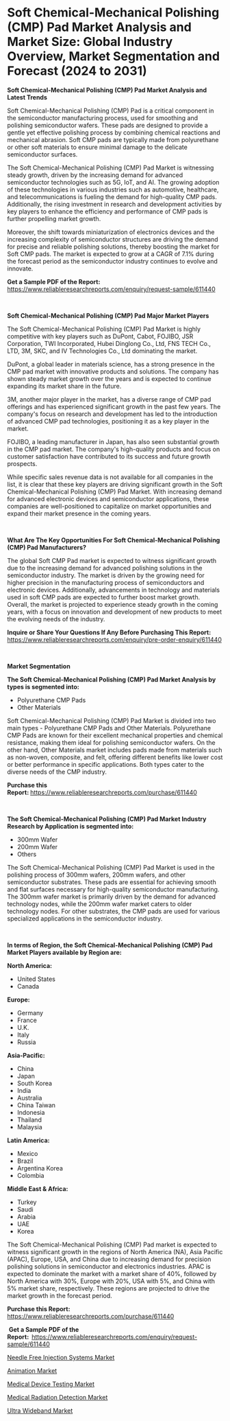 <p><h1>Soft Chemical-Mechanical Polishing (CMP) Pad Market Analysis and Market Size: Global Industry Overview, Market Segmentation and Forecast (2024 to 2031)</h1></p><p><strong>Soft Chemical-Mechanical Polishing (CMP) Pad Market Analysis and Latest Trends</strong></p>
<p><p>Soft Chemical-Mechanical Polishing (CMP) Pad is a critical component in the semiconductor manufacturing process, used for smoothing and polishing semiconductor wafers. These pads are designed to provide a gentle yet effective polishing process by combining chemical reactions and mechanical abrasion. Soft CMP pads are typically made from polyurethane or other soft materials to ensure minimal damage to the delicate semiconductor surfaces.</p><p>The Soft Chemical-Mechanical Polishing (CMP) Pad Market is witnessing steady growth, driven by the increasing demand for advanced semiconductor technologies such as 5G, IoT, and AI. The growing adoption of these technologies in various industries such as automotive, healthcare, and telecommunications is fueling the demand for high-quality CMP pads. Additionally, the rising investment in research and development activities by key players to enhance the efficiency and performance of CMP pads is further propelling market growth.</p><p>Moreover, the shift towards miniaturization of electronics devices and the increasing complexity of semiconductor structures are driving the demand for precise and reliable polishing solutions, thereby boosting the market for Soft CMP pads. The market is expected to grow at a CAGR of 7.1% during the forecast period as the semiconductor industry continues to evolve and innovate.</p></p>
<p><strong>Get a Sample PDF of the Report:&nbsp;</strong> <a href="https://www.reliableresearchreports.com/enquiry/request-sample/611440">https://www.reliableresearchreports.com/enquiry/request-sample/611440</a></p>
<p>&nbsp;</p>
<p><strong>Soft Chemical-Mechanical Polishing (CMP) Pad Major Market Players</strong></p>
<p><p>The Soft Chemical-Mechanical Polishing (CMP) Pad Market is highly competitive with key players such as DuPont, Cabot, FOJIBO, JSR Corporation, TWI Incorporated, Hubei Dinglong Co., Ltd, FNS TECH Co., LTD, 3M, SKC, and IV Technologies Co., Ltd dominating the market.</p><p>DuPont, a global leader in materials science, has a strong presence in the CMP pad market with innovative products and solutions. The company has shown steady market growth over the years and is expected to continue expanding its market share in the future.</p><p>3M, another major player in the market, has a diverse range of CMP pad offerings and has experienced significant growth in the past few years. The company's focus on research and development has led to the introduction of advanced CMP pad technologies, positioning it as a key player in the market.</p><p>FOJIBO, a leading manufacturer in Japan, has also seen substantial growth in the CMP pad market. The company's high-quality products and focus on customer satisfaction have contributed to its success and future growth prospects.</p><p>While specific sales revenue data is not available for all companies in the list, it is clear that these key players are driving significant growth in the Soft Chemical-Mechanical Polishing (CMP) Pad Market. With increasing demand for advanced electronic devices and semiconductor applications, these companies are well-positioned to capitalize on market opportunities and expand their market presence in the coming years.</p></p>
<p>&nbsp;</p>
<p><strong>What Are The Key Opportunities For Soft Chemical-Mechanical Polishing (CMP) Pad Manufacturers?</strong></p>
<p><p>The global Soft CMP Pad market is expected to witness significant growth due to the increasing demand for advanced polishing solutions in the semiconductor industry. The market is driven by the growing need for higher precision in the manufacturing process of semiconductors and electronic devices. Additionally, advancements in technology and materials used in soft CMP pads are expected to further boost market growth. Overall, the market is projected to experience steady growth in the coming years, with a focus on innovation and development of new products to meet the evolving needs of the industry.</p></p>
<p><strong>Inquire or Share Your Questions If Any Before Purchasing This Report:</strong> <a href="https://www.reliableresearchreports.com/enquiry/pre-order-enquiry/611440">https://www.reliableresearchreports.com/enquiry/pre-order-enquiry/611440</a></p>
<p>&nbsp;</p>
<p><strong>Market Segmentation</strong></p>
<p><strong>The Soft Chemical-Mechanical Polishing (CMP) Pad Market Analysis by types is segmented into:</strong></p>
<p><ul><li>Polyurethane CMP Pads</li><li>Other Materials</li></ul></p>
<p><p>Soft Chemical-Mechanical Polishing (CMP) Pad Market is divided into two main types - Polyurethane CMP Pads and Other Materials. Polyurethane CMP Pads are known for their excellent mechanical properties and chemical resistance, making them ideal for polishing semiconductor wafers. On the other hand, Other Materials market includes pads made from materials such as non-woven, composite, and felt, offering different benefits like lower cost or better performance in specific applications. Both types cater to the diverse needs of the CMP industry.</p></p>
<p><strong>Purchase this Report:&nbsp;</strong><a href="https://www.reliableresearchreports.com/purchase/611440">https://www.reliableresearchreports.com/purchase/611440</a></p>
<p>&nbsp;</p>
<p><strong>The Soft Chemical-Mechanical Polishing (CMP) Pad Market Industry Research by Application is segmented into:</strong></p>
<p><ul><li>300mm Wafer</li><li>200mm Wafer</li><li>Others</li></ul></p>
<p><p>The Soft Chemical-Mechanical Polishing (CMP) Pad Market is used in the polishing process of 300mm wafers, 200mm wafers, and other semiconductor substrates. These pads are essential for achieving smooth and flat surfaces necessary for high-quality semiconductor manufacturing. The 300mm wafer market is primarily driven by the demand for advanced technology nodes, while the 200mm wafer market caters to older technology nodes. For other substrates, the CMP pads are used for various specialized applications in the semiconductor industry.</p></p>
<p>&nbsp;</p>
<p><strong>In terms of Region, the Soft Chemical-Mechanical Polishing (CMP) Pad Market Players available by Region are:</strong></p>
<p>
    <p> <strong> North America: </strong>
        <ul>
            <li>United States</li>
            <li>Canada</li>
        </ul>
        </p> 
    <p> <strong> Europe: </strong>
        <ul>
            <li>Germany</li>
            <li>France</li>
            <li>U.K.</li>
            <li>Italy</li>
            <li>Russia</li>
        </ul>
        </p> 
    <p> <strong> Asia-Pacific: </strong>
        <ul>
            <li>China</li>
            <li>Japan</li>
            <li>South Korea</li>
            <li>India</li>
            <li>Australia</li>
            <li>China Taiwan</li>
            <li>Indonesia</li>
            <li>Thailand</li>
            <li>Malaysia</li>
        </ul>
        </p> 
    <p> <strong> Latin America: </strong>
        <ul>
            <li>Mexico</li>
            <li>Brazil</li>
            <li>Argentina Korea</li>
            <li>Colombia</li>
        </ul>
        </p> 
    <p> <strong> Middle East & Africa: </strong>
        <ul>
            <li>Turkey</li>
            <li>Saudi</li>
            <li>Arabia</li>
            <li>UAE</li>
            <li>Korea</li>
        </ul>
    </p>
    </p>
<p><p>The Soft Chemical-Mechanical Polishing (CMP) Pad market is expected to witness significant growth in the regions of North America (NA), Asia Pacific (APAC), Europe, USA, and China due to increasing demand for precision polishing solutions in semiconductor and electronics industries. APAC is expected to dominate the market with a market share of 40%, followed by North America with 30%, Europe with 20%, USA with 5%, and China with 5% market share, respectively. These regions are projected to drive the market growth in the forecast period.</p></p>
<p><strong>Purchase this Report: </strong><a href="https://www.reliableresearchreports.com/purchase/611440">https://www.reliableresearchreports.com/purchase/611440</a></p>
<p>&nbsp;<strong>Get a Sample PDF of the Report:&nbsp;&nbsp;</strong><a href="https://www.reliableresearchreports.com/enquiry/request-sample/611440">https://www.reliableresearchreports.com/enquiry/request-sample/611440</a></p>
<p><strong></strong></p>
<p><p><a href="https://medium.com/@christopherbennett19/needle-free-injection-systems-market-exploring-market-share-market-trends-and-future-growth-f3cfd325708a">Needle Free Injection Systems Market</a></p><p><a href="https://medium.com/@christopherbennett19/animation-market-research-report-its-history-and-forecast-2024-to-2031-6ba80c7f2b4a">Animation Market</a></p><p><a href="https://medium.com/@christopherbennett19/medical-device-testing-market-report-reveals-the-latest-trends-and-growth-opportunities-of-this-38c956484acf">Medical Device Testing Market</a></p><p><a href="https://medium.com/@christopherbennett19/analyzing-medical-radiation-detection-market-global-industry-perspective-and-forecast-2024-to-4f8418d6cf26">Medical Radiation Detection Market</a></p><p><a href="https://medium.com/@christopherbennett19/ultra-wideband-market-size-reveals-the-best-marketing-channels-in-global-industry-67fbaa70d74b">Ultra Wideband Market</a></p></p>